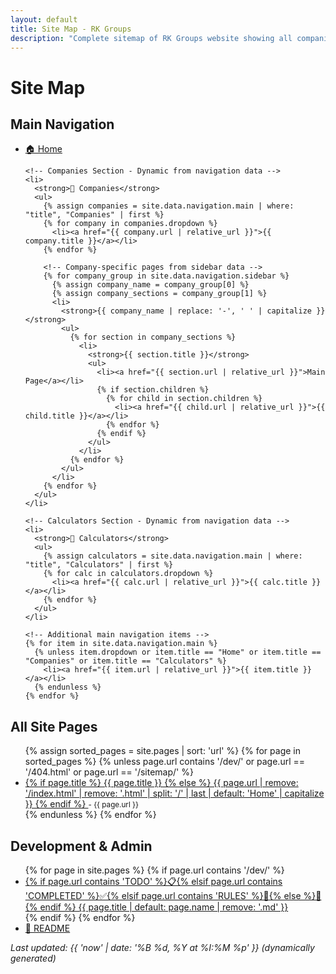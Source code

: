 ```yaml
---
layout: default
title: Site Map - RK Groups
description: "Complete sitemap of RK Groups website showing all companies, calculators, policies, and business pages for easy navigation."
---
```


# Site Map

<div class="mui-container">
  <h2>Main Navigation</h2>
  <ul class="mui-sitemap-list">
    <li><a href="{{ '/' | relative_url }}">🏠 Home</a></li>

    <!-- Companies Section - Dynamic from navigation data -->
    <li>
      <strong>🏢 Companies</strong>
      <ul>
        {% assign companies = site.data.navigation.main | where: "title", "Companies" | first %}
        {% for company in companies.dropdown %}
          <li><a href="{{ company.url | relative_url }}">{{ company.title }}</a></li>
        {% endfor %}

        <!-- Company-specific pages from sidebar data -->
        {% for company_group in site.data.navigation.sidebar %}
          {% assign company_name = company_group[0] %}
          {% assign company_sections = company_group[1] %}
          <li>
            <strong>{{ company_name | replace: '-', ' ' | capitalize }}</strong>
            <ul>
              {% for section in company_sections %}
                <li>
                  <strong>{{ section.title }}</strong>
                  <ul>
                    <li><a href="{{ section.url | relative_url }}">Main Page</a></li>
                    {% if section.children %}
                      {% for child in section.children %}
                        <li><a href="{{ child.url | relative_url }}">{{ child.title }}</a></li>
                      {% endfor %}
                    {% endif %}
                  </ul>
                </li>
              {% endfor %}
            </ul>
          </li>
        {% endfor %}
      </ul>
    </li>

    <!-- Calculators Section - Dynamic from navigation data -->
    <li>
      <strong>🧮 Calculators</strong>
      <ul>
        {% assign calculators = site.data.navigation.main | where: "title", "Calculators" | first %}
        {% for calc in calculators.dropdown %}
          <li><a href="{{ calc.url | relative_url }}">{{ calc.title }}</a></li>
        {% endfor %}
      </ul>
    </li>

    <!-- Additional main navigation items -->
    {% for item in site.data.navigation.main %}
      {% unless item.dropdown or item.title == "Home" or item.title == "Companies" or item.title == "Calculators" %}
        <li><a href="{{ item.url | relative_url }}">{{ item.title }}</a></li>
      {% endunless %}
    {% endfor %}
  </ul>

  <!-- All Pages Section - Dynamic from site pages -->
  <h2>All Site Pages</h2>
  <ul class="mui-sitemap-list">
    {% assign sorted_pages = site.pages | sort: 'url' %}
    {% for page in sorted_pages %}
      {% unless page.url contains '/dev/' or page.url == '/404.html' or page.url == '/sitemap/' %}
        <li>
          <a href="{{ page.url | relative_url }}">
            {% if page.title %}
              {{ page.title }}
            {% else %}
              {{ page.url | remove: '/index.html' | remove: '.html' | split: '/' | last | default: 'Home' | capitalize }}
            {% endif %}
          </a>
          <small class="mui-text-muted"> - {{ page.url }}</small>
        </li>
      {% endunless %}
    {% endfor %}
  </ul>

  <h2>Development & Admin</h2>
  <ul class="mui-sitemap-list">
    {% for page in site.pages %}
      {% if page.url contains '/dev/' %}
        <li>
          <a href="{{ page.url | relative_url }}">
            {% if page.url contains 'TODO' %}📋{% elsif page.url contains 'COMPLETED' %}✅{% elsif page.url contains 'RULES' %}📝{% else %}📄{% endif %}
            {{ page.title | default: page.name | remove: '.md' }}
          </a>
        </li>
      {% endif %}
    {% endfor %}
    <li><a href="{{ '/README.md' | relative_url }}">📖 README</a></li>
  </ul>

  <p class="mui-text-muted">
    <em>Last updated: {{ 'now' | date: '%B %d, %Y at %I:%M %p' }} (dynamically generated)</em>
  </p>
</div>
